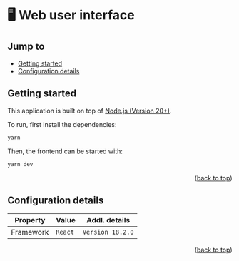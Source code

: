<a name="readme-top"></a>

# 🖥 Web user interface

## Jump to

* [Getting started](README.md#getting-started)
* [Configuration details](README.md#configuration-details)

## Getting started

This application is built on top of [Node.js (Version 20+)](https://nodejs.org/en/download).

To run, first install the dependencies:

```sh
yarn
```

Then, the frontend can be started with:

```sh
yarn dev
```

<p align="right">(<a href="#readme-top">back to top</a>)</p>

## Configuration details

| Property  | Value   | Addl. details    |
| --------- | ------- | ---------------- |
| Framework | `React` | `Version 18.2.0` |

<p align="right">(<a href="#readme-top">back to top</a>)</p>
